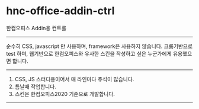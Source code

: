 # hnc-office-addin-ctrl
한컴오피스 Addin용 컨트롤

***
순수히 CSS, javascript 만 사용하며, framework은 사용하지 않습니다. 크롬기반으로 test 하며, 웹기반으로 한컴오피스와 유사한 스킨을 작성하고 싶은 누군가에게 유용했으면 합니다.
***
1. CSS, JS 스터디용이어서 매 라인마다 주석이 많습니다. 
2. 틈날때 작업합니다.
3. 스킨은 한컴오피스2020 기준으로 개발합니다.
***
